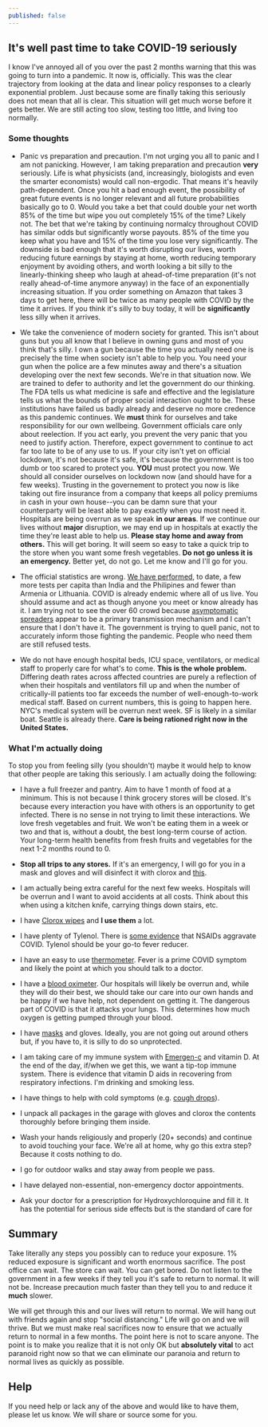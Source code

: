 ```yaml
---
published: false
---
```

## It's well past time to take COVID-19 seriously

I know I've annoyed all of you over the past 2 months warning that this was going to turn into a pandemic. It now is, officially. This was the clear trajectory from looking at the data and linear policy responses to a clearly exponential problem. Just because some are finally taking this seriously does not mean that all is clear. This situation will get much worse before it gets better. We are still acting too slow, testing too little, and living too normally.

### Some thoughts

* Panic vs preparation and precaution. I'm not urging you all to panic and I am not panicking. However, I am taking preparation and precaution **very** seriously. Life is what physicists (and, increasingly, biologists and even the smarter economists) would call non-ergodic. That means it's heavily path-dependent. Once you hit a bad enough event, the possibility of great future events is no longer relevant and all future probabilities basically go to 0. Would you take a bet that could double your net worth 85% of the time but wipe you out completely 15% of the time? Likely not. The bet that we're taking by continuing normalcy throughout COVID has similar odds but significantly worse payouts. 85% of the time you keep what you have and 15% of the time you lose very significantly. The downside is bad enough that it's worth disrupting our lives, worth reducing future earnings by staying at home, worth reducing temporary enjoyment by avoiding others, and worth looking a bit silly to the linearly-thinking sheep who laugh at ahead-of-time preparation (it's not really ahead-of-time anymore anyway) in the face of an exponentially increasing situation. If you order something on Amazon that takes 3 days to get here, there will be twice as many people with COVID by the time it arrives. If you think it's silly to buy today, it will be **significantly** less silly when it arrives.

* We take the convenience of modern society for granted. This isn't about guns but you all know that I believe in owning guns and most of you think that's silly. I own a gun because the time you actually need one is precisely the time when society isn't able to help you. You need your gun when the police are a few minutes away and there's a situation developing over the next few seconds. We're in that situation now. We are trained to defer to authority and let the government do our thinking. The FDA tells us what medicine is safe and effective and the legislature tells us what the bounds of proper social interaction ought to be. These institutions have failed us badly already and deserve no more credence as this pandemic continues. We **must** think for ourselves and take responsibility for our own wellbeing. Government officials care only about reelection. If you act early, you prevent the very panic that you need to justify action. Therefore, expect government to continue to act far too late to be of any use to us. If your city isn't yet on official lockdown, it's not because it's safe, it's because the government is too dumb or too scared to protect you. **YOU** must protect you now. We should all consider ourselves on lockdown now (and should have for a few weeks). Trusting in the governement to protect you now is like taking out fire insurance from a company that keeps all policy premiums in cash in your own house--you can be damn sure that your counterparty will be least able to pay exactly when you most need it. Hospitals are being overrun as we speak **in our areas**. If we continue our lives without **major** disruption, we may end up in hospitals at exactly the time they're least able to help us. **Please stay home and away from others.** This will get boring. It will seem so easy to take a quick trip to the store when you want some fresh vegetables. **Do not go unless it is an emergency.** Better yet, do not go. Let me know and I'll go for you.

* The official statistics are wrong. [We have performed](https://ourworldindata.org/covid-testing), to date, a few more tests per capita than India and the Philipines and fewer than Armenia or Lithuania. COVID is already endemic where all of us live. You should assume and act as though anyone you meet or know already has it. I am trying not to see the over 60 crowd because [asymptomatic spreaders](https://www.cnn.com/2020/03/14/health/coronavirus-asymptomatic-spread/index.html) appear to be a primary transmission mechanism and I can't ensure that I don't have it. The government is trying to quell panic, not to accurately inform those fighting the pandemic. People who need them are still refused tests.

* We do not have enough hospital beds, ICU space, ventilators, or medical staff to properly care for what's to come. **This is the whole problem.** Differing death rates across affected countries are purely a reflection of when their hospitals and ventilators fill up and when the number of critically-ill patients too far exceeds the number of well-enough-to-work medical staff. Based on current numbers, this is going to happen here. NYC's medical system will be overrun next week. SF is likely in a similar boat. Seattle is already there. **Care is being rationed right now in the United States.**

### What I'm actually doing

To stop you from feeling silly (you shouldn't) maybe it would help to know that other people are taking this seriously. I am actually doing the following:

* I have a full freezer and pantry. Aim to have 1 month of food at a minimum. This is not because I think grocery stores will be closed. It's because every interaction you have with others is an opportunity to get infected. There is no sense in not trying to limit these interactions. We love fresh vegetables and fruit. We won't be eating them in a week or two and that is, without a doubt, the best long-term course of action. Your long-term health benefits from fresh fruits and vegetables for the next 1-2 months round to 0.

* **Stop all trips to any stores.** If it's an emergency, I will go for you in a mask and gloves and will disinfect it with clorox and [this](https://www.cureuv.com/collections/handheld-sterilizers/products/germawayuv-18-watt-handheld-uvc-surface-sterilizer).

* I am actually being extra careful for the next few weeks. Hospitals will be overrun and I want to avoid accidents at all costs. Think about this when using a kitchen knife, carrying things down stairs, etc.

* I have [Clorox wipes](https://smile.amazon.com/gp/product/B00HSC9F2C/ref=ppx_yo_dt_b_asin_title_o02_s00?ie=UTF8&psc=1) and **I use them** a lot.

* I have plenty of Tylenol. There is [some evidence](https://www.theguardian.com/world/2020/mar/14/anti-inflammatory-drugs-may-aggravate-coronavirus-infection) that NSAIDs aggravate COVID. Tylenol should be your go-to fever reducer.

* I have an easy to use [thermometer](https://smile.amazon.com/gp/product/B00KGOQH8E/ref=ppx_yo_dt_b_asin_title_o00_s00?ie=UTF8&psc=1). Fever is a prime COVID symptom and likely the point at which you should talk to a doctor.

* I have a [blood oximeter](https://smile.amazon.com/gp/product/B07R3TQF5J/ref=ppx_yo_dt_b_asin_title_o00_s00?ie=UTF8&psc=1). Our hospitals will likely be overrun and, while they will do their best, we should take our care into our own hands and be happy if we have help, not dependent on getting it. The dangerous part of COVID is that it attacks your lungs. This determines how much oxygen is getting pumped through your blood.

* I have [masks](https://smile.amazon.com/gp/product/B085MKZQPB/ref=ppx_yo_dt_b_asin_title_o06_s00?ie=UTF8&psc=1) and gloves. Ideally, you are not going out around others but, if you have to, it is silly to do so unprotected.

* I am taking care of my immune system with [Emergen-c](https://smile.amazon.com/gp/product/B0168JFDFI/ref=ppx_yo_dt_b_asin_title_o08_s00?ie=UTF8&psc=1) and vitamin D. At the end of the day, if/when we get this, we want a tip-top immune system. There is evidence that vitamin D aids in recovering from respiratory infections. I'm drinking and smoking less.

* I have things to help with cold symptoms (e.g. [cough drops](https://smile.amazon.com/gp/product/B002BX6TUY/ref=ppx_yo_dt_b_asin_title_o01_s00?ie=UTF8&psc=1)).

* I unpack all packages in the garage with gloves and clorox the contents thoroughly before bringing them inside.

* Wash your hands religiously and properly (20+ seconds) and continue to avoid touching your face. We're all at home, why go this extra step? Because it costs nothing to do.

* I go for outdoor walks and stay away from people we pass.

* I have delayed non-essential, non-emergency doctor appointments.

* Ask your doctor for a prescription for Hydroxychloroquine and fill it. It has the potential for serious side effects but is the standard of care for 

## Summary

Take literally any steps you possibly can to reduce your exposure. 1% reduced exposure is significant and worth enormous sacrifice. The post office can wait. The store can wait. You can get bored. Do not listen to the government in a few weeks if they tell you it's safe to return to normal. It will not be. Increase precaution much faster than they tell you to and reduce it **much** slower.

We will get through this and our lives will return to normal. We will hang out with friends again and stop "social distancing." Life will go on and we will thrive. But we must make real sacrifices now to ensure that we actually return to normal in a few months. The point here is not to scare anyone. The point is to make you realize that it is not only OK but **absolutely vital** to act paranoid right now so that we can eliminate our paranoia and return to normal lives as quickly as possible.

## Help

If you need help or lack any of the above and would like to have them, please let us know. We will share or source some for you.